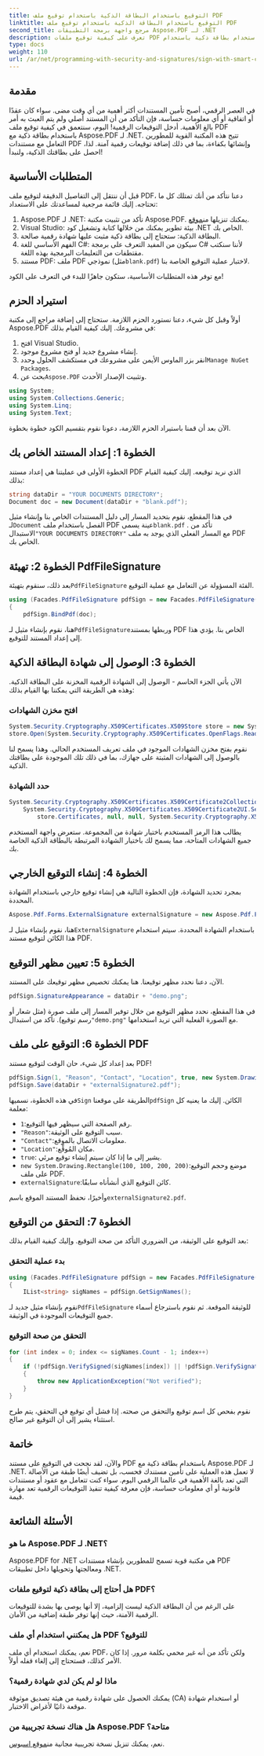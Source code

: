 ```yaml
---
title: التوقيع باستخدام البطاقة الذكية باستخدام توقيع ملف PDF
linktitle: التوقيع باستخدام البطاقة الذكية باستخدام توقيع ملف PDF
second_title: مرجع واجهة برمجة التطبيقات Aspose.PDF لـ .NET
description: تعرف على كيفية توقيع ملفات PDF باستخدام بطاقة ذكية باستخدام Aspose.PDF لـ .NET. اتبع هذا الدليل خطوة بخطوة للحصول على توقيعات رقمية آمنة.
type: docs
weight: 110
url: /ar/net/programming-with-security-and-signatures/sign-with-smart-card-using-pdf-file-signature/
---
```

## مقدمة

في العصر الرقمي، أصبح تأمين المستندات أكثر أهمية من أي وقت مضى. سواء كان عقدًا أو اتفاقية أو أي معلومات حساسة، فإن التأكد من أن المستند أصلي ولم يتم العبث به أمر بالغ الأهمية. أدخل التوقيعات الرقمية! اليوم، سنتعمق في كيفية توقيع ملف PDF باستخدام بطاقة ذكية مع Aspose.PDF لـ .NET. تتيح هذه المكتبة القوية للمطورين التعامل مع مستندات PDF وإنشائها بكفاءة، بما في ذلك إضافة توقيعات رقمية آمنة. لذا، احصل على بطاقتك الذكية، ولنبدأ!

## المتطلبات الأساسية

قبل أن ننتقل إلى التفاصيل الدقيقة لتوقيع ملف PDF، دعنا نتأكد من أنك تمتلك كل ما تحتاجه. إليك قائمة مرجعية لمساعدتك على الاستعداد:

1.  Aspose.PDF لـ .NET: تأكد من تثبيت مكتبة Aspose.PDF. يمكنك تنزيلها من[موقع](https://releases.aspose.com/pdf/net/).
2. Visual Studio: بيئة تطوير يمكنك من خلالها كتابة وتشغيل كود .NET الخاص بك.
3. البطاقة الذكية: ستحتاج إلى بطاقة ذكية مثبت عليها شهادة رقمية صالحة.
4. الفهم الأساسي للغة C#: سيكون من المفيد التعرف على برمجة C# لأننا سنكتب مقتطفات من التعليمات البرمجية بهذه اللغة.
5. مستند PDF: ملف PDF نموذجي (مثل`blank.pdf`) لاختبار عملية التوقيع الخاصة بنا.

مع توفر هذه المتطلبات الأساسية، ستكون جاهزًا للبدء في التعرف على الكود!

## استيراد الحزم

أولاً وقبل كل شيء، دعنا نستورد الحزم اللازمة. ستحتاج إلى إضافة مراجع إلى مكتبة Aspose.PDF في مشروعك. إليك كيفية القيام بذلك:

1. افتح Visual Studio.
2. إنشاء مشروع جديد أو فتح مشروع موجود.
3.  انقر بزر الماوس الأيمن على مشروعك في مستكشف الحلول وحدد`Manage NuGet Packages`.
4.  بحث عن`Aspose.PDF` وتثبيت الإصدار الأحدث.

```csharp
using System;
using System.Collections.Generic;
using System.Linq;
using System.Text;
```

الآن بعد أن قمنا باستيراد الحزم اللازمة، دعونا نقوم بتقسيم الكود خطوة بخطوة.

## الخطوة 1: إعداد المستند الخاص بك

الخطوة الأولى في عمليتنا هي إعداد مستند PDF الذي نريد توقيعه. إليك كيفية القيام بذلك:

```csharp
string dataDir = "YOUR DOCUMENTS DIRECTORY";
Document doc = new Document(dataDir + "blank.pdf");
```
 في هذا المقطع، نقوم بتحديد المسار إلى دليل المستندات الخاص بنا وإنشاء مثيل لـ`Document` الفصل باستخدام ملف PDF عينة يسمى`blank.pdf` . تأكد من الاستبدال`"YOUR DOCUMENTS DIRECTORY"` مع المسار الفعلي الذي يوجد به ملف PDF الخاص بك.

## الخطوة 2: تهيئة PdfFileSignature

 بعد ذلك، سنقوم بتهيئة`PdfFileSignature` الفئة المسؤولة عن التعامل مع عملية التوقيع.

```csharp
using (Facades.PdfFileSignature pdfSign = new Facades.PdfFileSignature())
{
    pdfSign.BindPdf(doc);
```
هنا، نقوم بإنشاء مثيل لـ`PdfFileSignature`وربطها بمستند PDF الخاص بنا. يؤدي هذا إلى إعداد المستند للتوقيع.

## الخطوة 3: الوصول إلى شهادة البطاقة الذكية

الآن يأتي الجزء الحاسم - الوصول إلى الشهادة الرقمية المخزنة على البطاقة الذكية. وهذه هي الطريقة التي يمكننا بها القيام بذلك:

### افتح مخزن الشهادات

```csharp
System.Security.Cryptography.X509Certificates.X509Store store = new System.Security.Cryptography.X509Certificates.X509Store(System.Security.Cryptography.X509Certificates.StoreLocation.CurrentUser);
store.Open(System.Security.Cryptography.X509Certificates.OpenFlags.ReadOnly);
```
نقوم بفتح مخزن الشهادات الموجود في ملف تعريف المستخدم الحالي. وهذا يسمح لنا بالوصول إلى الشهادات المثبتة على جهازك، بما في ذلك تلك الموجودة على بطاقتك الذكية.

### حدد الشهادة

```csharp
System.Security.Cryptography.X509Certificates.X509Certificate2Collection sel =
    System.Security.Cryptography.X509Certificates.X509Certificate2UI.SelectFromCollection(
        store.Certificates, null, null, System.Security.Cryptography.X509Certificates.X509SelectionFlag.SingleSelection);
```
يطالب هذا الرمز المستخدم باختيار شهادة من المجموعة. ستعرض واجهة المستخدم جميع الشهادات المتاحة، مما يسمح لك باختيار الشهادة المرتبطة بالبطاقة الذكية الخاصة بك.

## الخطوة 4: إنشاء التوقيع الخارجي

بمجرد تحديد الشهادة، فإن الخطوة التالية هي إنشاء توقيع خارجي باستخدام الشهادة المحددة.

```csharp
Aspose.Pdf.Forms.ExternalSignature externalSignature = new Aspose.Pdf.Forms.ExternalSignature(sel[0]);
```
هنا، نقوم بإنشاء مثيل لـ`ExternalSignature` باستخدام الشهادة المحددة. سيتم استخدام هذا الكائن لتوقيع مستند PDF.

## الخطوة 5: تعيين مظهر التوقيع

الآن، دعنا نحدد مظهر توقيعنا. هنا يمكنك تخصيص مظهر توقيعك على المستند.

```csharp
pdfSign.SignatureAppearance = dataDir + "demo.png";
```
 في هذا المقطع، نحدد مظهر التوقيع من خلال توفير المسار إلى ملف صورة (مثل شعار أو رسم توقيع). تأكد من استبدال`"demo.png"` مع الصورة الفعلية التي تريد استخدامها.

## الخطوة 6: التوقيع على ملف PDF

بعد إعداد كل شيء، حان الوقت لتوقيع مستند PDF!

```csharp
pdfSign.Sign(1, "Reason", "Contact", "Location", true, new System.Drawing.Rectangle(100, 100, 200, 200), externalSignature);
pdfSign.Save(dataDir + "externalSignature2.pdf");
```
في هذه الخطوة، نسميها`Sign` الطريقة على موقعنا`pdfSign` الكائن. إليك ما يعنيه كل معلمة:
- `1`:رقم الصفحة التي سيظهر فيها التوقيع.
- `"Reason"`:سبب التوقيع على الوثيقة.
- `"Contact"`:معلومات الاتصال بالموقع.
- `"Location"`:مكان المُوقِّع.
- `true`: يشير إلى ما إذا كان سيتم إنشاء توقيع مرئي.
- `new System.Drawing.Rectangle(100, 100, 200, 200)`:موضع وحجم التوقيع على ملف PDF.
- `externalSignature`:كائن التوقيع الذي أنشأناه سابقًا.

 وأخيرًا، نحفظ المستند الموقع باسم`externalSignature2.pdf`.

## الخطوة 7: التحقق من التوقيع

بعد التوقيع على الوثيقة، من الضروري التأكد من صحة التوقيع. وإليك كيفية القيام بذلك:

### بدء عملية التحقق

```csharp
using (Facades.PdfFileSignature pdfSign = new Facades.PdfFileSignature(new Document(dataDir + "externalSignature2.pdf")))
{
    IList<string> sigNames = pdfSign.GetSignNames();
```
 نقوم بإنشاء مثيل جديد لـ`PdfFileSignature` للوثيقة الموقعة. ثم نقوم باسترجاع أسماء جميع التوقيعات الموجودة في الوثيقة.

### التحقق من صحة التوقيع

```csharp
for (int index = 0; index <= sigNames.Count - 1; index++)
{
    if (!pdfSign.VerifySigned(sigNames[index]) || !pdfSign.VerifySignature(sigNames[index]))
    {
        throw new ApplicationException("Not verified");
    }
}
```
نقوم بفحص كل اسم توقيع والتحقق من صحته. إذا فشل أي توقيع في التحقق، يتم طرح استثناء يشير إلى أن التوقيع غير صالح.

## خاتمة

والآن، لقد نجحت في التوقيع على مستند PDF باستخدام بطاقة ذكية مع Aspose.PDF لـ .NET. لا تعمل هذه العملية على تأمين مستندك فحسب، بل تضيف أيضًا طبقة من الأصالة التي تعد بالغة الأهمية في عالمنا الرقمي اليوم. سواء كنت تتعامل مع عقود أو مستندات قانونية أو أي معلومات حساسة، فإن معرفة كيفية تنفيذ التوقيعات الرقمية تعد مهارة قيمة. 

## الأسئلة الشائعة

### ما هو Aspose.PDF لـ .NET؟
Aspose.PDF for .NET هي مكتبة قوية تسمح للمطورين بإنشاء مستندات PDF ومعالجتها وتحويلها داخل تطبيقات .NET.

### هل أحتاج إلى بطاقة ذكية لتوقيع ملفات PDF؟
على الرغم من أن البطاقة الذكية ليست إلزامية، إلا أنها يوصى بها بشدة للتوقيعات الرقمية الآمنة، حيث إنها توفر طبقة إضافية من الأمان.

### هل يمكنني استخدام أي ملف PDF للتوقيع؟
نعم، يمكنك استخدام أي ملف PDF، ولكن تأكد من أنه غير محمي بكلمة مرور. إذا كان الأمر كذلك، فستحتاج إلى إلغاء قفله أولاً.

### ماذا لو لم يكن لدي شهادة رقمية؟
يمكنك الحصول على شهادة رقمية من هيئة تصديق موثوقة (CA) أو استخدام شهادة موقعة ذاتيًا لأغراض الاختبار.

### هل هناك نسخة تجريبية من Aspose.PDF متاحة؟
 نعم، يمكنك تنزيل نسخة تجريبية مجانية من[موقع اسبوس](https://releases.aspose.com/).